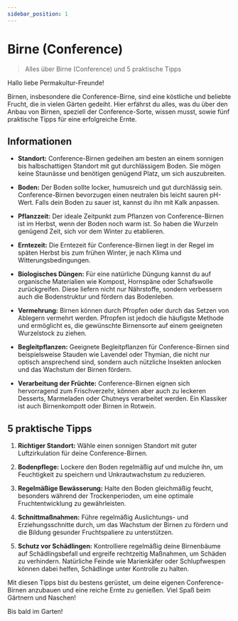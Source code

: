 ```yaml
---
sidebar_position: 1
---
```


# Birne (Conference)

> Alles über Birne (Conference) und 5 praktische Tipps

Hallo liebe Permakultur-Freunde!

Birnen, insbesondere die Conference-Birne, sind eine köstliche und beliebte Frucht, die in vielen Gärten gedeiht. Hier erfährst du alles, was du über den Anbau von Birnen, speziell der Conference-Sorte, wissen musst, sowie fünf praktische Tipps für eine erfolgreiche Ernte.

## Informationen

- **Standort:** Conference-Birnen gedeihen am besten an einem sonnigen bis halbschattigen Standort mit gut durchlässigem Boden. Sie mögen keine Staunässe und benötigen genügend Platz, um sich auszubreiten.

- **Boden:** Der Boden sollte locker, humusreich und gut durchlässig sein. Conference-Birnen bevorzugen einen neutralen bis leicht sauren pH-Wert. Falls dein Boden zu sauer ist, kannst du ihn mit Kalk anpassen.

- **Pflanzzeit:** Der ideale Zeitpunkt zum Pflanzen von Conference-Birnen ist im Herbst, wenn der Boden noch warm ist. So haben die Wurzeln genügend Zeit, sich vor dem Winter zu etablieren.

- **Erntezeit:** Die Erntezeit für Conference-Birnen liegt in der Regel im späten Herbst bis zum frühen Winter, je nach Klima und Witterungsbedingungen.

- **Biologisches Düngen:** Für eine natürliche Düngung kannst du auf organische Materialien wie Kompost, Hornspäne oder Schafswolle zurückgreifen. Diese liefern nicht nur Nährstoffe, sondern verbessern auch die Bodenstruktur und fördern das Bodenleben.

- **Vermehrung:** Birnen können durch Pfropfen oder durch das Setzen von Ablegern vermehrt werden. Pfropfen ist jedoch die häufigste Methode und ermöglicht es, die gewünschte Birnensorte auf einem geeigneten Wurzelstock zu ziehen.

- **Begleitpflanzen:** Geeignete Begleitpflanzen für Conference-Birnen sind beispielsweise Stauden wie Lavendel oder Thymian, die nicht nur optisch ansprechend sind, sondern auch nützliche Insekten anlocken und das Wachstum der Birnen fördern.

- **Verarbeitung der Früchte:** Conference-Birnen eignen sich hervorragend zum Frischverzehr, können aber auch zu leckeren Desserts, Marmeladen oder Chutneys verarbeitet werden. Ein Klassiker ist auch Birnenkompott oder Birnen in Rotwein.

## 5 praktische Tipps

1. **Richtiger Standort:** Wähle einen sonnigen Standort mit guter Luftzirkulation für deine Conference-Birnen.

2. **Bodenpflege:** Lockere den Boden regelmäßig auf und mulche ihn, um Feuchtigkeit zu speichern und Unkrautwachstum zu reduzieren.

3. **Regelmäßige Bewässerung:** Halte den Boden gleichmäßig feucht, besonders während der Trockenperioden, um eine optimale Fruchtentwicklung zu gewährleisten.

4. **Schnittmaßnahmen:** Führe regelmäßig Auslichtungs- und Erziehungsschnitte durch, um das Wachstum der Birnen zu fördern und die Bildung gesunder Fruchtspaliere zu unterstützen.

5. **Schutz vor Schädlingen:** Kontrolliere regelmäßig deine Birnenbäume auf Schädlingsbefall und ergreife rechtzeitig Maßnahmen, um Schäden zu verhindern. Natürliche Feinde wie Marienkäfer oder Schlupfwespen können dabei helfen, Schädlinge unter Kontrolle zu halten.

Mit diesen Tipps bist du bestens gerüstet, um deine eigenen Conference-Birnen anzubauen und eine reiche Ernte zu genießen. Viel Spaß beim Gärtnern und Naschen!

Bis bald im Garten!

